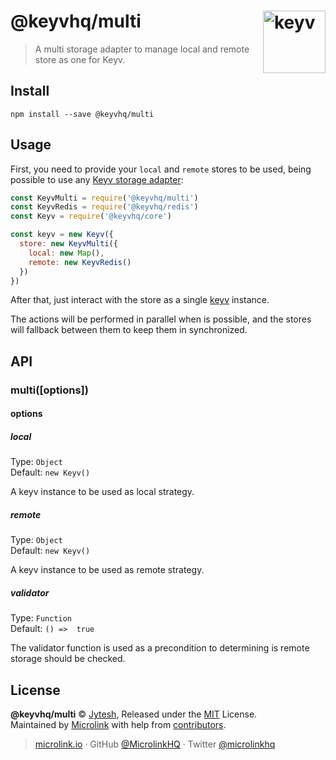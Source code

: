 # @keyvhq/multi [<img width="100" align="right" src="https://keyv.js.org/media/logo-sunset.svg" alt="keyv">](https://github.com/microlinkhq/keyv)

> A multi storage adapter to manage local and remote store as one for Keyv.

## Install

```shell
npm install --save @keyvhq/multi
```

## Usage

First, you need to provide your `local` and `remote` stores to be used, being possible to use any [Keyv storage adapter](https://keyv.js.org/#/?id=storage-adapters-1#/?id=storage-adapters-1#/?id=storage-adapters-1):

```js
const KeyvMulti = require('@keyvhq/multi')
const KeyvRedis = require('@keyvhq/redis')
const Keyv = require('@keyvhq/core')

const keyv = new Keyv({
  store: new KeyvMulti({
    local: new Map(),
    remote: new KeyvRedis()
  })
})
```

After that, just interact with the store as a single [keyv](https://keyv.js.org/#/?id=usage#/?id=usage#/?id=usage) instance.

The actions will be performed in parallel when is possible, and the stores will fallback between them to keep them in synchronized.

## API

### multi(\[options])

#### options

##### local

Type: `Object`<br/>
Default: `new Keyv()`

A keyv instance to be used as local strategy.

##### remote

Type: `Object`<br/>
Default: `new Keyv()`

A keyv instance to be used as remote strategy.

##### validator

Type: `Function`<br/>
Default: `() =>  true`

The validator function is used as a precondition to determining is remote storage should be checked.

## License

**@keyvhq/multi** © [Jytesh](https://github.com/Jytesh), Released under the [MIT](https://github.com/microlinkhq/keyv/blob/master/LICENSE.md) License.<br/>
Maintained by [Microlink](https://microlink.io) with help from [contributors](https://github.com/microlinkhq/keyv/contributors).

> [microlink.io](https://microlink.io) · GitHub [@MicrolinkHQ](https://github.com/microlinkhq) · Twitter [@microlinkhq](https://twitter.com/microlinkhq)
